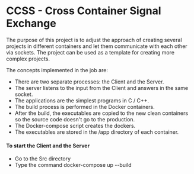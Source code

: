 # CCSS - Cross Container Signal Exchange

The purpose of this project is to adjust the approach of creating several projects in different containers and let them communicate with each other via sockets. The project can be used as a template for creating more complex projects.

The concepts implemented in the job are:
- There are two separate processes: the Client and the Server.
- The server listens to the input from the Client and answers in the same socket.
- The applications are the simplest programs in C / C++.
- The build process is performed in the Docker containers.
- After the build, the executables are copied to the new clean containers so the source code doesn't go to the production.
- The Docker-compose script creates the dockers.
- The executables are stored in the /app directory of each container.


#### To start the Client and the Server
- Go to the Src directory
- Type the command docker-compose up --build
